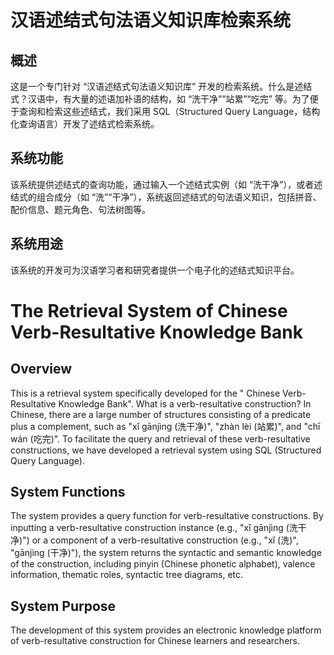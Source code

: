 # 汉语述结式句法语义知识库检索系统

## 概述
这是一个专门针对 “汉语述结式句法语义知识库” 开发的检索系统。什么是述结式？汉语中，有大量的述语加补语的结构，如 “洗干净”“站累”“吃完” 等。为了便于查询和检索这些述结式，我们采用 SQL（Structured Query Language，结构化查询语言）开发了述结式检索系统。

## 系统功能
该系统提供述结式的查询功能，通过输入一个述结式实例（如 “洗干净”），或者述结式的组合成分（如 “洗”“干净”），系统返回述结式的句法语义知识，包括拼音、配价信息、题元角色、句法树图等。

## 系统用途
该系统的开发可为汉语学习者和研究者提供一个电子化的述结式知识平台。

# The Retrieval System of Chinese Verb-Resultative Knowledge Bank 

## Overview
This is a retrieval system specifically developed for the " Chinese Verb-Resultative Knowledge Bank". What is a verb-resultative construction? In Chinese, there are a large number of structures consisting of a predicate plus a complement, such as "xǐ gānjìng (洗干净)", "zhàn lèi (站累)", and "chī wán (吃完)". To facilitate the query and retrieval of these verb-resultative constructions, we have developed a retrieval system using SQL (Structured Query Language).

## System Functions
The system provides a query function for verb-resultative constructions. By inputting a verb-resultative construction instance (e.g., "xǐ gānjìng (洗干净)") or a component of a verb-resultative construction (e.g., "xǐ (洗)", "gānjìng (干净)"), the system returns the syntactic and semantic knowledge of the construction, including pinyin (Chinese phonetic alphabet), valence information, thematic roles, syntactic tree diagrams, etc.

## System Purpose
The development of this system provides an electronic knowledge platform of verb-resultative construction for Chinese learners and researchers.

